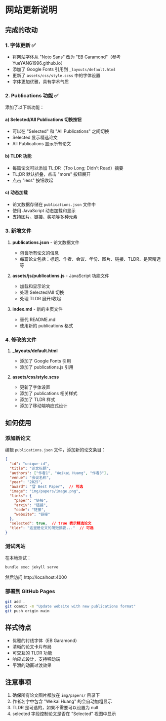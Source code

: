 # 网站更新说明

## 完成的改动

### 1. 字体更新 ✅
- 将网站字体从 "Noto Sans" 改为 "EB Garamond"（参考 YueYANG1996.github.io）
- 添加了 Google Fonts 引用到 `_layouts/default.html`
- 更新了 `assets/css/style.scss` 中的字体设置
- 字体更加优雅，具有学术气质

### 2. Publications 功能 ✅
添加了以下新功能：

#### a) Selected/All Publications 切换按钮
- 可以在 "Selected" 和 "All Publications" 之间切换
- Selected 显示精选论文
- All Publications 显示所有论文

#### b) TLDR 功能
- 每篇论文可以添加 TL;DR（Too Long; Didn't Read）摘要
- TL;DR 默认折叠，点击 "more" 按钮展开
- 点击 "less" 按钮收起

#### c) 动态加载
- 论文数据存储在 `publications.json` 文件中
- 使用 JavaScript 动态加载和显示
- 支持图片、链接、奖项等多种元素

### 3. 新增文件

1. **publications.json** - 论文数据文件
   - 包含所有论文的信息
   - 每篇论文包括：标题、作者、会议、年份、图片、链接、TLDR、是否精选等

2. **assets/js/publications.js** - JavaScript 功能文件
   - 加载和显示论文
   - 处理 Selected/All 切换
   - 处理 TLDR 展开/收起

3. **index.md** - 新的主页文件
   - 替代 README.md
   - 使用新的 publications 格式

### 4. 修改的文件

1. **_layouts/default.html**
   - 添加了 Google Fonts 引用
   - 添加了 publications.js 引用

2. **assets/css/style.scss**
   - 更新了字体设置
   - 添加了 publications 相关样式
   - 添加了 TLDR 样式
   - 添加了移动端响应式设计

## 如何使用

### 添加新论文

编辑 `publications.json` 文件，添加新的论文条目：

```json
{
  "id": "unique-id",
  "title": "论文标题",
  "authors": ["作者1", "Weikai Huang", "作者3"],
  "venue": "会议名称",
  "year": "2025",
  "award": "🏆 Best Paper",  // 可选
  "image": "img/papers/image.png",
  "links": {
    "paper": "链接",
    "arxiv": "链接",
    "code": "链接",
    "website": "链接"
  },
  "selected": true,  // true 表示精选论文
  "tldr": "这里是论文的简短摘要..."  // 可选
}
```

### 测试网站

在本地测试：
```bash
bundle exec jekyll serve
```

然后访问 http://localhost:4000

### 部署到 GitHub Pages

```bash
git add .
git commit -m "Update website with new publications format"
git push origin main
```

## 样式特点

- 优雅的衬线字体（EB Garamond）
- 清晰的论文卡片布局
- 可交互的 TLDR 功能
- 响应式设计，支持移动端
- 平滑的动画过渡效果

## 注意事项

1. 确保所有论文图片都放在 `img/papers/` 目录下
2. 作者名字中包含 "Weikai Huang" 的会自动加粗显示
3. TLDR 是可选的，如果不需要可以设置为 null
4. selected 字段控制论文是否在 "Selected" 视图中显示

